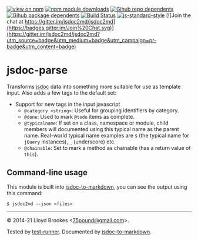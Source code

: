 [![view on npm](https://badgen.net/npm/v/jsdoc-parse)](https://www.npmjs.org/package/jsdoc-parse)
[![npm module downloads](https://badgen.net/npm/dt/jsdoc-parse)](https://www.npmjs.org/package/jsdoc-parse)
[![Gihub repo dependents](https://badgen.net/github/dependents-repo/jsdoc2md/jsdoc-parse)](https://github.com/jsdoc2md/jsdoc-parse/network/dependents?dependent_type=REPOSITORY)
[![Gihub package dependents](https://badgen.net/github/dependents-pkg/jsdoc2md/jsdoc-parse)](https://github.com/jsdoc2md/jsdoc-parse/network/dependents?dependent_type=PACKAGE)
[![Build Status](https://travis-ci.org/jsdoc2md/jsdoc-parse.svg?branch=master)](https://travis-ci.org/jsdoc2md/jsdoc-parse)
[![js-standard-style](https://img.shields.io/badge/code%20style-standard-brightgreen.svg)](https://github.com/feross/standard)
[![Join the chat at https://gitter.im/jsdoc2md/jsdoc2md](https://badges.gitter.im/Join%20Chat.svg)](https://gitter.im/jsdoc2md/jsdoc2md?utm_source=badge&utm_medium=badge&utm_campaign=pr-badge&utm_content=badge)

# jsdoc-parse

Transforms [jsdoc](https://github.com/jsdoc3/jsdoc) data into something more suitable for use as template input. Also adds a few tags to the default set:

* Support for new tags in the input javascript
  * `@category <string>`: Useful for grouping identifiers by category.
  * `@done`: Used to mark `@todo` items as complete.
  * `@typicalname`: If set on a class, namespace or module, child members will documented using this typical name as the parent name. Real-world typical name examples are `$` (the typical name for `jQuery` instances), `_` (underscore) etc.
  * `@chainable`: Set to mark a method as chainable (has a return value of `this`).

## Command-line usage

This module is built into [jsdoc-to-markdown](https://github.com/jsdoc2md/jsdoc-to-markdown/), you can see the output using this command:

```
$ jsdoc2md --json <files>
```

* * *

&copy; 2014-21 Lloyd Brookes \<75pound@gmail.com\>.

Tested by [test-runner](https://github.com/test-runner-js/test-runner). Documented by [jsdoc-to-markdown](https://github.com/jsdoc2md/jsdoc-to-markdown).
